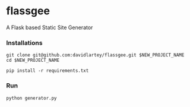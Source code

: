 # flassgee
A Flask based Static Site Generator


### Installations

	git clone git@github.com:davidlartey/flassgee.git $NEW_PROJECT_NAME
	cd $NEW_PROJECT_NAME

	pip install -r requirements.txt


### Run

	python generator.py	
